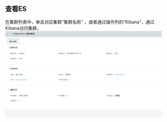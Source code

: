 ## 查看ES
在集群列表中，单击对应集群“集群名称” ，或者通过操作列的“Kibana”，通过Kibana访问集群。
![查询1](https://github.com/jdcloudcom/cn/blob/Elasticsearch/image/Internet-Middleware/JCS%20for%20Elasticsearch/查看ES-01.png)
